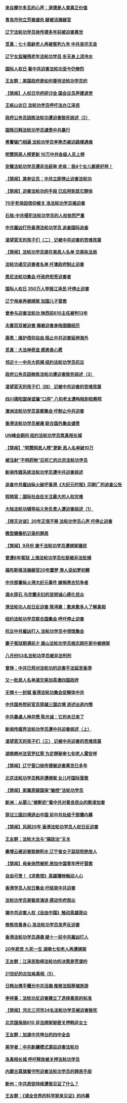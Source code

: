 #### [来自摩尔多瓦的心声：道德是人类真正价值](../pages/prog424/a102659189.md)
#### [青岛市何立芳被虐杀 疑被活摘器官](../pages/prog424/a102722352.md)
#### [辽宁法轮功学员徐传德多年前被迫害离世](../pages/prog424/a102730403.md)
#### [觅真：七十高龄老人再被冤判九年 中共丧尽天良](../pages/prog424/a102657031.md)
#### [辽宁女监摧残老年法轮功学员 冬天身上浇冷水](../pages/prog424/a102703412.md)
#### [国际人权日 看中共迫害法轮功至今仍惨烈](../pages/prog424/a102727131.md)
#### [王友群：美国政府是如何善待法轮功学员的](../pages/prog424/a102701883.md)
#### [【禁闻】人权日华府研讨会 国会议员声援退党](../pages/prog424/a102728297.md)
#### [王岐山访日 法轮功学员呼吁法办江泽民](../pages/prog424/a102692815.md)
#### [政府公务员因炼法轮功遭迫害致死综述（2）](../pages/prog424/a102694523.md)
#### [国殇日韩法轮功学员谴责中共暴行](../pages/prog424/a102677646.md)
#### [黑警锯门相逼 法轮功学员李艳杰被迫跳楼遇难](../pages/prog424/a102727841.md)
#### [明慧网恶人榜更新 10万中共各级人员上榜](../pages/prog424/a102709485.md)
#### [安徽法轮功学员遭非法庭审 老母：我4个女儿都是好样！](../pages/prog424/a102729482.md)
#### [【禁闻】美参议员：中共立即停止迫害法轮功](../pages/prog424/a102665380.md)
#### [【禁闻】迫害法轮功的手段 已应用到其它群体](../pages/prog424/a102725312.md)
#### [70岁老母因信仰被关 洛法轮功学员揭迫害](../pages/prog424/a102696039.md)
#### [石铭:中共侵犯法轮功学员的人权依然严重](../pages/prog424/a102726118.md)
#### [中共雇凶打伤香港法轮功学员 追查国际追查](../pages/prog424/a102675745.md)
#### [渴望蓝天的孩子们（二） 记被中共迫害的苦难孩童](../pages/prog424/a102620020.md)
#### [【禁闻】法轮功学员提在美恶人名单 交美执法局](../pages/prog424/a102662910.md)
#### [法轮功递交迫害者名单 吁澳政府制止迫害](../pages/prog424/a102667990.md)
#### [悉尼法轮功集会 吁政府拒签迫害者](../pages/prog424/a102677488.md)
#### [国际人权日 350万人举报江泽民 吁停止迫害](../pages/prog424/a102725925.md)
#### [辽宁母亲再被绑架 加国儿子营救](../pages/prog424/a102669870.md)
#### [曾参与迫害法轮功 陕西前610主任被判13年](../pages/prog424/a102683174.md)
#### [夫妻双双被迫害 揭被迫害身陷囹圄经历](../pages/prog424/a102716950.md)
#### [唐恩：维护信仰自由 阻止中共迫害延伸海外](../pages/prog424/a102687988.md)
#### [觅真：大法神奇显 感恩表心愿](../pages/prog424/a102664697.md)
#### [邻近十一中共大抓捕 纽约法轮功学员抗议](../pages/prog424/a102674243.md)
#### [政府公务员因修炼法轮功遭迫害致死综述（3）](../pages/prog424/a102696549.md)
#### [渴望蓝天的孩子们（四） 记被中共迫害的苦难孩童](../pages/prog424/a102656938.md)
#### [四川德阳国保诓骗“口供” 八旬老太遭构陷到检察院](../pages/prog424/a102726318.md)
#### [澳洲法轮功学员首都集会 吁制止中共迫害](../pages/prog424/a102668822.md)
#### [香港法轮功学员被袭 联合国外集会谴责](../pages/prog424/a102672841.md)
#### [UN峰会期间 纽约法轮功学员筑真相长城](../pages/prog424/a102674710.md)
#### [【禁闻】“明慧网恶人榜”更新 恶人名单破10万](../pages/prog424/a102716525.md)
#### [被注射“不明药物”后死亡的北京法轮功学员](../pages/prog424/a102719091.md)
#### [新闻传媒系统法轮功学员遭中共迫害综述](../pages/prog424/a102729916.md)
#### [追查中共雇凶纵火破坏香港《大纪元时报》印刷厂的追查公告](../pages/prog424/a102711394.md)
#### [程晓容：国际社会应关注最大的人权灾难](../pages/prog424/a102727245.md)
#### [大陆法轮功辅导站义务负责人遭迫害综述（1）](../pages/prog424/a102641080.md)
#### [【晓天访谈】20年正信不移 法轮功学员心声 吁停止迫害](../pages/prog424/a102683503.md)
#### [微型摄像机记录的罪恶](../pages/prog424/a102727086.md)
#### [【禁闻】9月份 逾千法轮功学员遭绑架骚扰](../pages/prog424/a102694751.md)
#### [曾遭8年冤狱 上海法轮功学员杜挺被非法批捕](../pages/prog424/a102717865.md)
#### [福布斯报活摘器官20年噩梦 港人说如梦初醒](../pages/prog424/a102697746.md)
#### [中共部署纵火港大纪元事件 嫁祸黑衣抗争者](../pages/prog424/a102710757.md)
#### [滴水穿石 乌克蘭夫妇的坚韧诚心感化民众](../pages/prog424/a102659217.md)
#### [港法轮功人权日反迫害 简鸿章：愈来愈多人了解真相](../pages/prog424/a102725257.md)
#### [纽约法轮功学员联合国集会 呼吁停止迫害](../pages/prog424/a102671942.md)
#### [抗议中共雇凶打人 法轮功学员中领馆集会](../pages/prog424/a102676310.md)
#### [妻子冤狱期满前夕 唐山法轮功学员揣志刚在家中被绑架](../pages/prog424/a102730336.md)
#### [八月份53名法轮功学员被非法判刑](../pages/prog424/a102671559.md)
#### [曾铮：中共已将对法轮功的迫害手法延至香港](../pages/prog424/a102694996.md)
#### [又一批恶人名单递交美加英澳四国政府](../pages/prog424/a102675158.md)
#### [无惧十一封城 香港法轮功集会促解体中共](../pages/prog424/a102677536.md)
#### [中共国务院前官员穿越三国边境 讲述出逃内情](../pages/prog424/a102729769.md)
#### [中共暴虐人神共愤 陈光诚：它的未日来了](../pages/prog424/a102729753.md)
#### [新闻传媒界法轮功学员遭中共迫害综述（上）](../pages/prog424/a102730890.md)
#### [渴望蓝天的孩子们（三） 记被中共迫害的苦难孩童](../pages/prog424/a102655962.md)
#### [湖南郴州法官罗红荣 为定罪秘审七旬老人雷安祥](../pages/prog424/a102726367.md)
#### [【禁闻】辽宁营口徐传德被迫害离世已多年](../pages/prog424/a102730166.md)
#### [北京法轮功学员韩非遭绑架 女儿吁国际营救](../pages/prog424/a102721902.md)
#### [【禁闻】家属质疑国保“脑控”法轮功学员](../pages/prog424/a102713809.md)
#### [新洲：从婴儿“被断奶”看中共对善良民众的欺凌加害](../pages/prog424/a102673165.md)
#### [穿过三国边境逃出中国 前中共处级干部爆内幕](../pages/prog424/a102729979.md)
#### [【禁闻】风雨20年 香港法轮功学员人权日反迫害](../pages/prog424/a102725944.md)
#### [王友群：法轮大法与“搞政治”无关](../pages/prog424/a102690371.md)
#### [秦增云被迫害致肺积水 辽宁省女子监狱拒绝放人](../pages/prog424/a102724111.md)
#### [【禁闻】母亲突然被抓 旅加中国青年呼吁营救](../pages/prog424/a102669155.md)
#### [自由可贵！《求救信》高雄播映触动人心](../pages/prog424/a102687112.md)
#### [香港学员人权日集会 吁结束中共迫害](../pages/prog424/a102727115.md)
#### [法轮功学员美智库演讲 感动华府观众](../pages/prog424/a102680037.md)
#### [揭中共迫害人权《自由中国》触动高雄观众](../pages/prog424/a102696664.md)
#### [修炼改善身心 洛法轮功学员发声反迫害](../pages/prog424/a102730882.md)
#### [香港法轮功学员遇袭 疑十一前中共雇凶打人](../pages/prog424/a102671946.md)
#### [20年悲苦 九死一生 湖南七旬老人再遭绑架](../pages/prog424/a102691876.md)
#### [王友群：江泽民取缔法轮功的决策是荒谬的](../pages/prog424/a102698021.md)
#### [21世纪的古拉格真相（5）](../pages/prog424/a102675606.md)
#### [日韩台携手曝光中共活摘 推修法阻移植旅游](../pages/prog424/a102726139.md)
#### [李祥春：法轮功反迫害建立了选择善恶的标准](../pages/prog424/a102728599.md)
#### [【禁闻】河北三河市24名法轮功学员被迫害致死](../pages/prog424/a102723209.md)
#### [北京国保局610 非法绑架秘密关押韩非女士](../pages/prog424/a102725336.md)
#### [王友群：加速中共垮台的四中全会](../pages/prog424/a102699244.md)
#### [美学者：中共新疆模式源自迫害法轮功](../pages/prog424/a102722622.md)
#### [洛真相长城 呼吁释放被关押法轮功学员](../pages/prog424/a102695587.md)
#### [内蒙古莫旗看守所迫害法轮功学员的罪恶手段](../pages/prog424/a102724958.md)
#### [新州：中共恶徒持续遭报见证了什么？](../pages/prog424/a102727101.md)
#### [王友群：《请全世界的科学家来见证》的内幕](../pages/prog424/a102688023.md)
